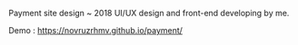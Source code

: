 Payment site design ~ 2018
UI/UX design and front-end developing by me.

Demo : https://novruzrhmv.github.io/payment/
